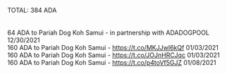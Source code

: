 TOTAL: 384 ADA
  <br />
  <br />
  <br />
64 ADA to Pariah Dog Koh Samui - in partnership with ADADOGPOOL 12/30/2021 
  <br />
160 ADA to Pariah Dog Koh Samui - https://t.co/MKJJwI6kQf 01/03/2021
  <br />
160 ADA to Pariah Dog Koh Samui - https://t.co/JOJnHRCJqc 01/03/2021
  <br />
160 ADA to Pariah Dog Koh Samui - https://t.co/p4toVf5GJZ 01/08/2021
